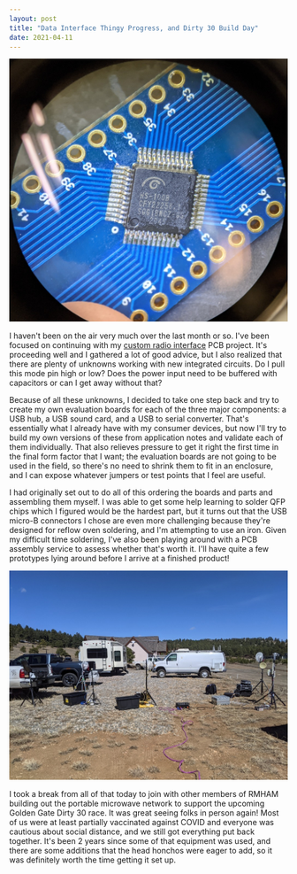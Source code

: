 ```yaml
---
layout: post
title: "Data Interface Thingy Progress, and Dirty 30 Build Day"
date: 2021-04-11
---
```


![QFP microchip through a microscope](/assets/2021-04-06-qfp.jpg)

I haven't been on the air very much over the last month or so. I've been focused on continuing with
my [custom radio interface](https://github.com/k0swe/tx500-data-interface) PCB project. It's
proceeding well and I gathered a lot of good advice, but I also realized that there are plenty of
unknowns working with new integrated circuits. Do I pull this mode pin high or low? Does the power
input need to be buffered with capacitors or can I get away without that?

Because of all these unknowns, I decided to take one step back and try to create my own evaluation
boards for each of the three major components: a USB hub, a USB sound card, and a USB to serial
converter. That's essentially what I already have with my consumer devices, but now I'll try to
build my own versions of these from application notes and validate each of them individually. That
also relieves pressure to get it right the first time in the final form factor that I want; the
evaluation boards are not going to be used in the field, so there's no need to shrink them to fit in
an enclosure, and I can expose whatever jumpers or test points that I feel are useful.

I had originally set out to do all of this ordering the boards and parts and assembling them myself.
I was able to get some help learning to solder QFP chips which I figured would be the hardest part,
but it turns out that the USB micro-B connectors I chose are even more challenging because they're
designed for reflow oven soldering, and I'm attempting to use an iron. Given my difficult time
soldering, I've also been playing around with a PCB assembly service to assess whether that's worth
it. I'll have quite a few prototypes lying around before I arrive at a finished product!

![Microwave radios deployed in a parking lot](/assets/2021-04-11-dirty-30-prep.jpg)

I took a break from all of that today to join with other members of RMHAM building out the portable
microwave network to support the upcoming Golden Gate Dirty 30 race. It was great seeing folks in
person again! Most of us were at least partially vaccinated against COVID and everyone was cautious
about social distance, and we still got everything put back together. It's been 2 years since some
of that equipment was used, and there are some additions that the head honchos were eager to add, so
it was definitely worth the time getting it set up.
